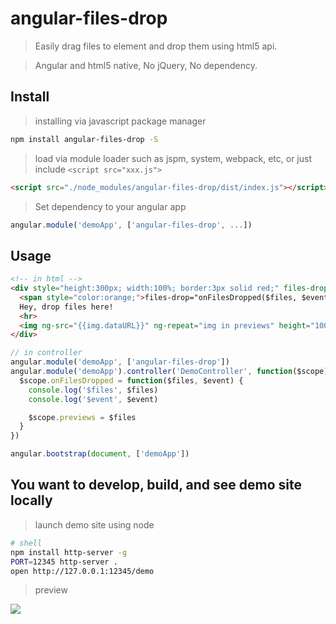# angular-files-drop

> Easily drag files to element and drop them using html5 api.

> Angular and html5 native, No jQuery, No dependency.

## Install

> installing via javascript package manager

```sh
npm install angular-files-drop -S
```

> load via module loader such as jspm, system, webpack, etc, or just include `<script src="xxx.js">`

```html
<script src="./node_modules/angular-files-drop/dist/index.js"></script>
```

> Set dependency to your angular app

```js
angular.module('demoApp', ['angular-files-drop', ...])
```

## Usage

```html
<!-- in html -->
<div style="height:300px; width:100%; border:3px solid red;" files-drop="onFilesDropped($files, $event)">
  <span style="color:orange;">files-drop="onFilesDropped($files, $event)"</span>
  Hey, drop files here!
  <hr>
  <img ng-src="{{img.dataURL}}" ng-repeat="img in previews" height="100" width="100" style="object-fit:contain; background: #eee; margin:10px; border:1px solid #999;">
</div>
```

```js
// in controller
angular.module('demoApp', ['angular-files-drop'])
angular.module('demoApp').controller('DemoController', function($scope) {
  $scope.onFilesDropped = function($files, $event) {
    console.log('$files', $files)
    console.log('$event', $event)

    $scope.previews = $files
  }
})

angular.bootstrap(document, ['demoApp'])
```

## You want to develop, build, and see demo site locally

> launch demo site using node

```sh
# shell
npm install http-server -g
PORT=12345 http-server .
open http://127.0.0.1:12345/demo
```

> preview

![](http://i.imgur.com/YOfWAep.png)
